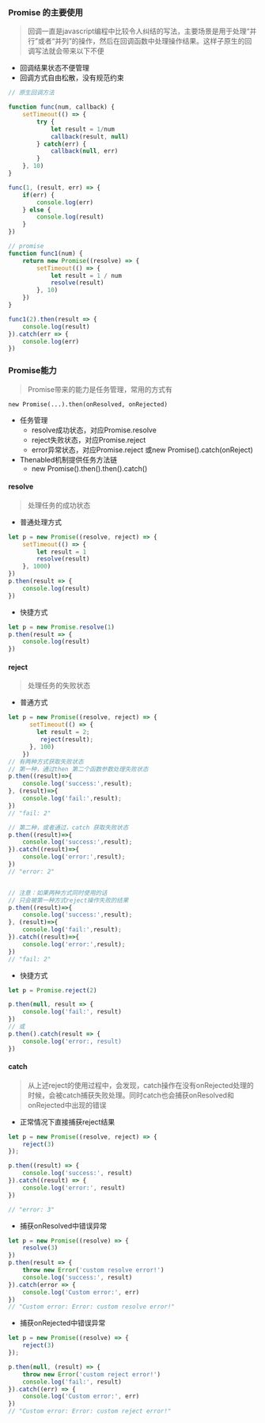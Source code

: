 ### Promise 的主要使用

> 回调一直是javascript编程中比较令人纠结的写法，主要场景是用于处理“并行”或者“并列”的操作，然后在回调函数中处理操作结果。这样子原生的回调写法就会带来以下不便

- 回调结果状态不便管理
- 回调方式自由松散，没有规范约束

```js
// 原生回调方法

function func(num, callback) {
    setTimeout(() => {
        try {
            let result = 1/num
            callback(result, null)
        } catch(err) {
            callback(null, err)
        }
    }, 10)
}

func(1, (result, err) => {
    if(err) {
        console.log(err)
    } else {
        console.log(result)
    }
})
```

```js
// promise
function func1(num) {
    return new Promise((resolve) => {
        setTimeout(() => {
            let result = 1 / num
            resolve(result)
        }, 10)
    })
}

func1(2).then(result => {
    console.log(result)
}).catch(err => {
    console.log(err)
})
```

### Promise能力

> Promise带来的能力是任务管理，常用的方式有

`new Promise(...).then(onResolved, onRejected)`

- 任务管理
    - resolve成功状态，对应Promise.resolve
    - reject失败状态，对应Promise.reject
    - error异常状态，对应Promise.reject 或new Promise().catch(onReject)
- Thenabled机制提供任务方法链
    - new Promise().then().then().catch()


#### resolve

> 处理任务的成功状态

- 普通处理方式

```js
let p = new Promise((resolve, reject) => {
    setTimeout(() => {
        let result = 1
        resolve(result)
    }, 1000)
})
p.then(result => {
    console.log(result)
})
```

- 快捷方式

```js
let p = new Promise.resolve(1)
p.then(result => {
    console.log(result)
})
```

#### reject 

> 处理任务的失败状态

- 普通方式

```js
let p = new Promise((resolve, reject) => {
      setTimeout(() => {
        let result = 2;
         reject(result);
      }, 100)
    })
// 有两种方式获取失败状态
// 第一种，通过then 第二个函数参数处理失败状态
p.then((result)=>{ 
    console.log('success:',result);
}, (result)=>{ 
    console.log('fail:',result);
})
// "fail: 2"

// 第二种，或者通过，catch 获取失败状态
p.then((result)=>{ 
    console.log('success:',result);
}).catch((result)=>{ 
    console.log('error:',result);
})
// "error: 2"


// 注意：如果两种方式同时使用的话
// 只会被第一种方式reject操作失败的结果
p.then((result)=>{ 
    console.log('success:',result);
}, (result)=>{ 
    console.log('fail:',result);
}).catch((result)=>{ 
    console.log('error:',result);
})
// "fail: 2"
```

- 快捷方式

```js
let p = Promise.reject(2)

p.then(null, result => {
    console.log('fail:', result)
})
// 或
p.then().catch(result => {
    console.log('error:, result)
})
```


#### catch

> 从上述reject的使用过程中，会发现，catch操作在没有onRejected处理的时候，会被catch捕获失败处理。同时catch也会捕获onResolved和onRejected中出现的错误

- 正常情况下直接捕获reject结果

```js
let p = new Promise((resolve, reject) => {
    reject(3)
});

p.then((result) => {
    console.log('success:', result)
}).catch((result) => {
    console.log('error:', result)
})

// "error: 3"
```
- 捕获onResolved中错误异常

```js
let p = new Promise((resolve) => {
    resolve(3)
})
p.then(result => {
    throw new Error('custom resolve error!')
    console.log('success:', result)
}).catch(error => {
    console.log('Custom error:', err)
})
// "Custom error: Error: custom resolve error!"

```

- 捕获onRejected中错误异常

```js
let p = new Promise((resolve) => {
    reject(3)
});

p.then(null, (result) => {
    throw new Error('custom reject error!')
    console.log('fail:', result)
}).catch((err) => {
    console.log('Custom error:', err)
})
// "Custom error: Error: custom reject error!"
```